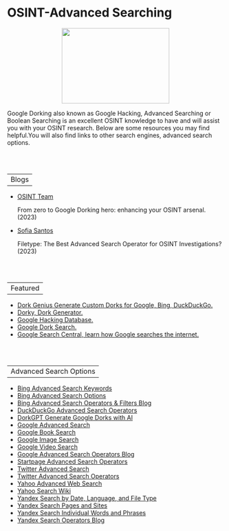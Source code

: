 # OSINT-Advanced Searching 
<p align="center">
  <img width="250" height="175" src="https://www.cqcore.uk/wp-content/uploads/2024/06/Screenshot-2024-06-13-122030.png">
</p>
<p>Google Dorking also known as Google Hacking, Advanced Searching or Boolean Searching is an excellent OSINT knowledge to have and will assist you with your OSINT research. Below are some resources you may find helpful.You will also find links to other search engines, advanced search options.</p>
<br></br>
<table>
    <tr>
        <td>Blogs</td>
    </tr>
</table>
<ul>
    <li><a href="https://osintteam.blog/mastering-osint-the-art-of-google-dorking-for-investigators-e0a908055873">OSINT Team</a></li>
     <p>From zero to Google Dorking hero: enhancing your OSINT arsenal. (2023)</p>
    <li><a href="https://gralhix.com/2023/10/15/filetype-the-best-advanced-search-operator-for-osint-investigations/">Sofia Santos</a></li>
     <p>Filetype: The Best Advanced Search Operator for OSINT Investigations? (2023)</p>
</ul>
<br></br>
<table>
    <tr>
        <td>Featured</td>
    </tr>
</table>
<ul>
    <li><a href="https://dorkgenius.com/#!">Dork Genius Generate Custom Dorks for Google, Bing, DuckDuckGo.</a></li>
    <li><a href="https://dork.bugbountyhunting.com/">Dorky, Dork Generator.</a></li>
    <li><a href="https://www.exploit-db.com/google-hacking-database">Google Hacking Database.</a></li>
    <li><a href="https://dorksearch.com/">Google Dork Search.</a></li>
    <li><a href="https://developers.google.com/search/docs/crawling-indexing/indexable-file-types">Google Search Central, learn how Google searches the internet.</a></li>
</ul>
<br></br>
<table>
    <tr>
        <td>Advanced Search Options</td>
    </tr>
</table>
<ul>
    <li><a href="https://support.microsoft.com/en-us/topic/advanced-search-keywords-ea595928-5d63-4a0b-9c6b-0b769865e78a">Bing Advanced Search Keywords</a></li>
    <li><a href="https://Advanced search keywordssupport.microsoft.com/en-us/topic/advanced-search-options-b92e25f1-0085-4271-bdf9-14aaea720930">Bing Advanced Search Options</a></li>
    <li><a href="https://seochatter.com/bing-advanced-search-operators-filters/">Bing Advanced Search Operators & Filters Blog</a></li>
    <li><a href="https://help.duckduckgo.com/duckduckgo-help-pages/results/syntax/">DuckDuckGo Advanced Search Operators</a></li>
    <li><a href="https://dorkgpt.com/">DorkGPT Generate Google Dorks with AI</a></li>
    <li><a href="https://www.google.com/advanced_search">Google Advanced Search</a></li>
    <li><a href="https://books.google.com/advanced_book_search">Google Book Search</a></li>
    <li><a href="https://www.google.com/advanced_image_search">Google Image Search</a></li>
    <li><a href="https://www.google.com/advanced_video_search">Google Video Search</a></li>
    <li><a href="https://ahrefs.com/blog/google-advanced-search-operators/">Google Advanced Search Operators Blog</a></li>
    <li><a href="https://support.startpage.com/hc/en-us/articles/4521473758228-How-to-use-search-operators-Advanced-Search-">Startpage Advanced Search Operators</a></li>
    <li><a href="https://twitter.com/search-advanced?">Twitter Advanced Search</a></li>
    <li><a href="https://developer.twitter.com/en/docs/twitter-api/v1/rules-and-filtering/search-operators">Twitter Advanced Search Operators</a></li>
    <li><a href="https://search.yahoo.com//web/advanced">Yahoo Advanced Web Search</a></li>
    <li><a href="https://en.wikibooks.org/wiki/How_To_Search/Yahoo">Yahoo Search Wiki</a></li>
    <li><a href="https://yandex.com/support/search/query-language/search-operators.html">Yandex Search by Date, Language, and File Type</a></li>
    <Li><a href="https://yandex.com/support/search/query-language/qlanguage.html">Yandex Search Pages and Sites</a></Li>
    <li><a href="https://yandex.com/support/search/query-language/search-context.html">Yandex Search Individual Words and Phrases</a></li>
    <li><a href="https://seosly.com/blog/yandex-search-operators/">Yandex Search Operators Blog</a></li>
</ul>
